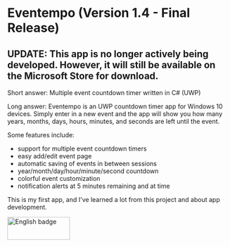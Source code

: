 # Eventempo (Version 1.4 - Final Release)

## UPDATE: This app is no longer actively being developed. However, it will still be available on the Microsoft Store for download.

Short answer: Multiple event countdown timer written in C# (UWP)

Long answer: Eventempo is an UWP countdown timer app for Windows 10 devices. Simply enter in a new event and the app will show you how many years, months, days, hours, minutes, and seconds are left until the event.

Some features include:

* support for multiple event countdown timers
* easy add/edit event page
* automatic saving of events in between sessions
* year/month/day/hour/minute/second countdown
* colorful event customization
* notification alerts at 5 minutes remaining and at time

This is my first app, and I've learned a lot from this project and about app development. 

<a href='//www.microsoft.com/store/apps/9PCFMSX2G386?cid=storebadge&ocid=badge'><img src='https://assets.windowsphone.com/85864462-9c82-451e-9355-a3d5f874397a/English_get-it-from-MS_InvariantCulture_Default.png' alt='English badge' style='width: 142px; height: 52px;'/></a>
